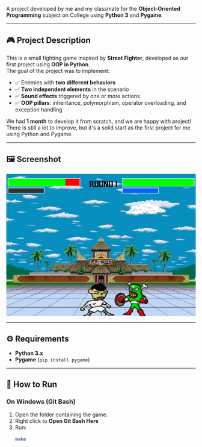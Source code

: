 A project developed by me and my classmate for the **Object-Oriented Programming** subject on College using **Python 3** and **Pygame**.

---

## 🎮 Project Description

This is a small fighting game inspired by **Street Fighter**, developed as our first project using **OOP in Python**.  
The goal of the project was to implement:

- ✅ Enemies with **two different behaviors**  
- ✅ **Two independent elements** in the scenario  
- ✅ **Sound effects** triggered by one or more actions  
- ✅ **OOP pillars**: inheritance, polymorphism, operator overloading, and exception handling  

We had **1 month** to develop it from scratch, and we are happy with project!  
There is still a lot to improve, but it's a solid start as the first project for me using Python and Pygame.

---

## 🖼️ Screenshot

![Game Screenshot](assets/print.jpg)

---

## ⚙️ Requirements

- **Python 3.x**  
- **Pygame** (`pip install pygame`)

---

## 🚀 How to Run

### On **Windows** (Git Bash)
1. Open the folder containing the game.  
2. Right click to **Open Git Bash Here**  
3. Run:  
   ```bash
   make

